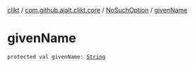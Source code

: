 [clikt](../../index.md) / [com.github.ajalt.clikt.core](../index.md) / [NoSuchOption](index.md) / [givenName](./given-name.md)

# givenName

`protected val givenName: `[`String`](https://kotlinlang.org/api/latest/jvm/stdlib/kotlin/-string/index.html)